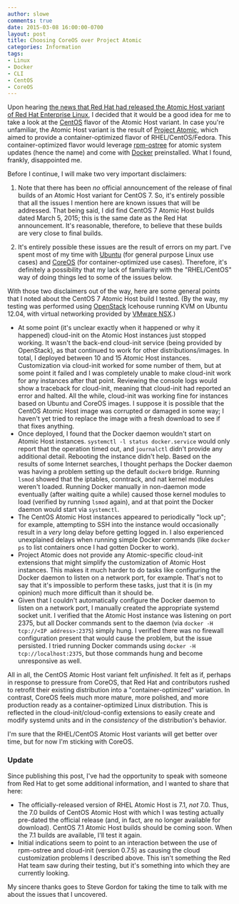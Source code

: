 ```yaml
---
author: slowe
comments: true
date: 2015-03-08 16:00:00-0700
layout: post
title: Choosing CoreOS over Project Atomic
categories: Information
tags:
- Linux
- Docker
- CLI
- CentOS
- CoreOS
---
```


Upon hearing [the news that Red Hat had released the Atomic Host variant of Red Hat Enterprise Linux][link-3], I decided that it would be a good idea for me to take a look at the [CentOS][link-5] flavor of the Atomic Host variant. In case you're unfamiliar, the Atomic Host variant is the result of [Project Atomic][link-2], which aimed to provide a container-optimized flavor of RHEL/CentOS/Fedora. This container-optimized flavor would leverage [rpm-ostree][link-1] for atomic system updates (hence the name) and come with [Docker][link-5] preinstalled. What I found, frankly, disappointed me.

Before I continue, I will make two very important disclaimers:

1. Note that there has been _no_ official announcement of the release of final builds of an Atomic Host variant for CentOS 7. So, it's entirely possible that all the issues I mention here are known issues that will be addressed. That being said, I did find CentOS 7 Atomic Host builds dated March 5, 2015; this is the same date as the Red Hat announcement. It's reasonable, therefore, to believe that these builds are very close to final builds.

2. It's entirely possible these issues are the result of errors on my part. I've spent most of my time with [Ubuntu][link-6] (for general purpose Linux use cases) and [CoreOS][link-7] (for container-optimized use cases). Therefore, it's definitely a possibility that my lack of familiarity with the "RHEL/CentOS" way of doing things led to some of the issues below.

With those two disclaimers out of the way, here are some general points that I noted about the CentOS 7 Atomic Host build I tested. (By the way, my testing was performed using [OpenStack][link-8] Icehouse running KVM on Ubuntu 12.04, with virtual networking provided by [VMware NSX][link-9].)

* At some point (it's unclear exactly when it happened or why it happened) cloud-init on the Atomic Host instances just stopped working. It wasn't the back-end cloud-init service (being provided by OpenStack), as that continued to work for other distributions/images. In total, I deployed between 10 and 15 Atomic Host instances. Customization via cloud-init worked for some number of them, but at some point it failed and I was completely unable to make cloud-init work for any instances after that point. Reviewing the console logs would show a traceback for cloud-init, meaning that cloud-init had reported an error and halted. All the while, cloud-init was working fine for instances based on Ubuntu and CoreOS images. I suppose it is possible that the CentOS Atomic Host image was corrupted or damaged in some way; I haven't yet tried to replace the image with a fresh download to see if that fixes anything.
* Once deployed, I found that the Docker daemon wouldn't start on Atomic Host instances. `systemctl -l status docker.service` would only report that the operation timed out, and `journalctl` didn't provide any additional detail. Rebooting the instance didn't help. Based on the results of some Internet searches, I thought perhaps the Docker daemon was having a problem setting up the default `docker0` bridge. Running `lsmod` showed that the iptables, conntrack, and nat kernel modules weren't loaded. Running Docker manually in non-daemon mode eventually (after waiting quite a while) caused those kernel modules to load (verified by running `lsmod` again), and at that point the Docker daemon would start via `systemctl`.
* The CentOS Atomic Host instances appeared to periodically "lock up"; for example, attempting to SSH into the instance would occasionally result in a _very_ long delay before getting logged in. I also experienced unexplained delays when running simple Docker commands (like `docker ps` to list containers once I had gotten Docker to work).
* Project Atomic does not provide any Atomic-specific cloud-init extensions that might simplify the customization of Atomic Host instances. This makes it much harder to do tasks like configuring the Docker daemon to listen on a network port, for example. That's not to say that it's impossible to perform these tasks, just that it is (in my opinion) much more difficult than it should be.
* Given that I couldn't automatically configure the Docker daemon to listen on a network port, I manually created the appropriate systemd socket unit. I verified that the Atomic Host instance was listening on port 2375, but all Docker commands sent to the daemon (via `docker -H tcp://<IP address>:2375`) simply hung. I verified there was no firewall configuration present that would cause the problem, but the issue persisted. I tried running Docker commands using `docker -H tcp://localhost:2375`, but those commands hung and become unresponsive as well.

All in all, the CentOS Atomic Host variant felt _unfinished_. It felt as if, perhaps in response to pressure from CoreOS, that Red Hat and contributors rushed to retrofit their existing distribution into a "container-optimized" variation. In contrast, CoreOS feels much more mature, more polished, and more production ready as a container-optimized Linux distribution. This is reflected in the cloud-init/cloud-config extensions to easily create and modify systemd units and in the _consistency_ of the distribution's behavior.

I'm sure that the RHEL/CentOS Atomic Host variants will get better over time, but for now I'm sticking with CoreOS.

### Update

Since publishing this post, I've had the opportunity to speak with someone from Red Hat to get some additional information, and I wanted to share that here:

* The officially-released version of RHEL Atomic Host is 7.1, _not_ 7.0. Thus, the 7.0 builds of CentOS Atomic Host with which I was testing actually pre-dated the official release (and, in fact, are no longer available for download). CentOS 7.1 Atomic Host builds should be coming soon. When the 7.1 builds are available, I'll test it again.
* Initial indications seem to point to an interaction between the use of rpm-ostree and cloud-init (version 0.7.5) as causing the cloud customization problems I described above. This isn't something the Red Hat team saw during their testing, but it's something into which they are currently looking.

My sincere thanks goes to Steve Gordon for taking the time to talk with me about the issues that I uncovered.


[link-1]: https://github.com/projectatomic/rpm-ostree
[link-2]: http://www.projectatomic.io
[link-3]: http://www.redhat.com/en/about/press-releases/red-hat-launches-red-hat-enterprise-linux-7-atomic-host-advances-linux-containers-enterprise
[link-4]: https://www.docker.com
[link-5]: https://www.centos.org
[link-6]: http://www.ubuntu.com
[link-7]: https://coreos.com
[link-8]: http://www.openstack.org
[link-9]: http://www.vmware.com/products/nsx/
